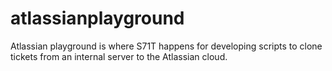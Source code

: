 # atlassianplayground
Atlassian playground is where S71T happens for developing scripts to clone tickets from an internal server to the Atlassian cloud. 
